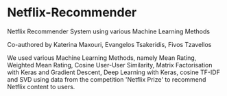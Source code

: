 # Netflix-Recommender
Netflix Recommender System using various Machine Learning Methods

Co-authored by Katerina Maxouri, Evangelos Tsakeridis, Fivos Tzavellos

We used various Machine Learning Methods, namely Mean Rating, Weighted Mean Rating, Cosine User-User Similarity, Matrix Factorisation with Keras and Gradient Descent, Deep Learning with Keras, cosine TF-IDF and SVD using data from the competition 'Netflix Prize' to recommend Netflix content to users.

